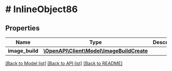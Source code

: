 # # InlineObject86

## Properties

Name | Type | Description | Notes
------------ | ------------- | ------------- | -------------
**image_build** | [**\OpenAPI\Client\Model\ImageBuildCreate**](ImageBuildCreate.md) |  | [optional]

[[Back to Model list]](../../README.md#models) [[Back to API list]](../../README.md#endpoints) [[Back to README]](../../README.md)
